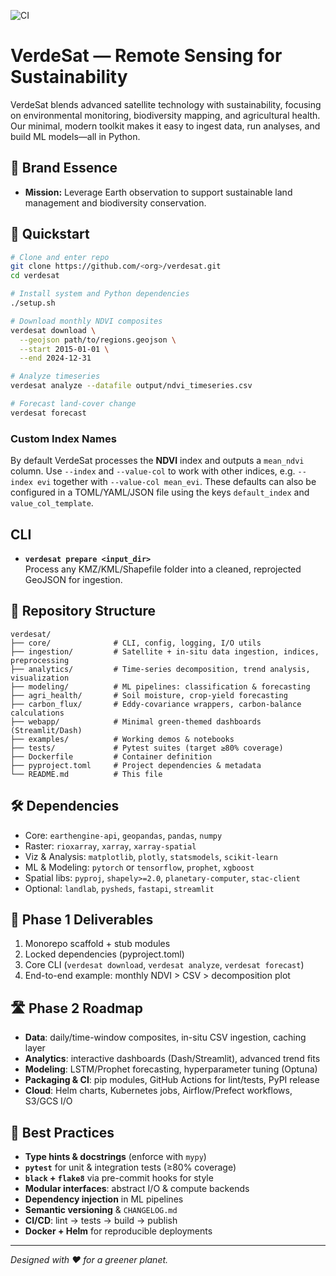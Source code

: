 ![CI](https://github.com/VerdeSat/verdesat/actions/workflows/ci.yml/badge.svg)
# VerdeSat — Remote Sensing for Sustainability

VerdeSat blends advanced satellite technology with sustainability, focusing on environmental monitoring, biodiversity mapping, and agricultural health. Our minimal, modern toolkit makes it easy to ingest data, run analyses, and build ML models—all in Python.

## 🌱 Brand Essence
- **Mission:** Leverage Earth observation to support sustainable land management and biodiversity conservation.

## 🚀 Quickstart
```bash
# Clone and enter repo
git clone https://github.com/<org>/verdesat.git
cd verdesat

# Install system and Python dependencies
./setup.sh

# Download monthly NDVI composites
verdesat download \
  --geojson path/to/regions.geojson \
  --start 2015-01-01 \
  --end 2024-12-31

# Analyze timeseries
verdesat analyze --datafile output/ndvi_timeseries.csv

# Forecast land-cover change
verdesat forecast
```

### Custom Index Names

By default VerdeSat processes the **NDVI** index and outputs a `mean_ndvi`
column. Use `--index` and `--value-col` to work with other indices, e.g.
`--index evi` together with `--value-col mean_evi`. These defaults can also be
configured in a TOML/YAML/JSON file using the keys `default_index` and
`value_col_template`.

## CLI

- **`verdesat prepare <input_dir>`**  
  Process any KMZ/KML/Shapefile folder into a cleaned, reprojected GeoJSON for ingestion.

## 📁 Repository Structure
```
verdesat/
├── core/              # CLI, config, logging, I/O utils
├── ingestion/         # Satellite + in-situ data ingestion, indices, preprocessing
├── analytics/         # Time-series decomposition, trend analysis, visualization
├── modeling/          # ML pipelines: classification & forecasting
├── agri_health/       # Soil moisture, crop-yield forecasting
├── carbon_flux/       # Eddy-covariance wrappers, carbon-balance calculations
├── webapp/            # Minimal green-themed dashboards (Streamlit/Dash)
├── examples/          # Working demos & notebooks
├── tests/             # Pytest suites (target ≥80% coverage)
├── Dockerfile         # Container definition
├── pyproject.toml     # Project dependencies & metadata
└── README.md          # This file
```

## 🛠  Dependencies
- Core: `earthengine-api`, `geopandas`, `pandas`, `numpy`
- Raster: `rioxarray`, `xarray`, `xarray-spatial`
- Viz & Analysis: `matplotlib`, `plotly`, `statsmodels`, `scikit-learn`
- ML & Modeling: `pytorch` or `tensorflow`, `prophet`, `xgboost`
- Spatial libs: `pyproj`, `shapely>=2.0`, `planetary-computer`, `stac-client`
- Optional: `landlab`, `pysheds`, `fastapi`, `streamlit`

## 🎯 Phase 1 Deliverables
1. Monorepo scaffold + stub modules
2. Locked dependencies (pyproject.toml)
3. Core CLI (`verdesat download`, `verdesat analyze`, `verdesat forecast`)
4. End-to-end example: monthly NDVI > CSV > decomposition plot

## 🛣️ Phase 2 Roadmap
- **Data**: daily/time-window composites, in-situ CSV ingestion, caching layer
- **Analytics**: interactive dashboards (Dash/Streamlit), advanced trend fits
- **Modeling**: LSTM/Prophet forecasting, hyperparameter tuning (Optuna)
- **Packaging & CI**: pip modules, GitHub Actions for lint/tests, PyPI release
- **Cloud**: Helm charts, Kubernetes jobs, Airflow/Prefect workflows, S3/GCS I/O

## 🔧 Best Practices
- **Type hints & docstrings** (enforce with `mypy`)
- **`pytest`** for unit & integration tests (≥80% coverage)
- **`black` + `flake8`** via pre-commit hooks for style
- **Modular interfaces**: abstract I/O & compute backends
- **Dependency injection** in ML pipelines
- **Semantic versioning** & `CHANGELOG.md`
- **CI/CD**: lint → tests → build → publish
- **Docker + Helm** for reproducible deployments

---
*Designed with ❤️ for a greener planet.*

